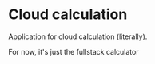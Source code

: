 # Cloud calculation

Application for cloud calculation (literally).

For now, it's just the fullstack calculator
